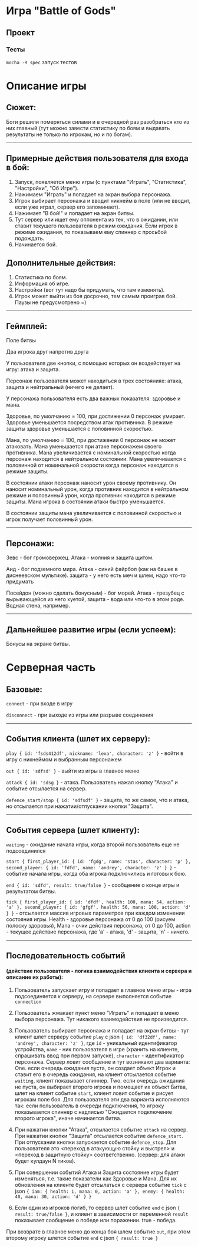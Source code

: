 # Игра "Battle of Gods"

## Проект

### Тесты

`mocha -R spec` запуск тестов

# Описание игры

##  Сюжет: 

Боги решили померяться силами и в очередной раз разобраться кто из них главный (тут можно завести статистику по боям и выдавать результаты не только по игрокам, но и по богам).

____________________________

## Примерные действия пользователя для входа в бой:

1. Запуск, появляется меню игры (с пунктами "Играть", "Статистика", "Настройки", "Об Игре").
2. Нажимаем "Играть" и попадает на экран выбора персонажа.
3. Игрок выбирает персонажа и вводит никнейм в поле (или не вводит, если уже играл, сервер его запоминает).
4. Нажимает "В бой!" и попадает на экран битвы.
5. Тут сервер или ищет ему оппонента из тех, что в ожидании, или ставит текущего пользователя в режим ожидания. Если игрок в режиме ожидания, то показываем ему спиннер с просьбой подождать.
6. Начинается бой.

## Дополнительные действия:

1. Статистика по боям.
2. Информация об игре.
3. Настройки (вот тут надо бы придумать, что там изменять).
4. Игрок может выйти из боя досрочно, тем самым проиграв бой. Паузы не предусмотрено =)

__________________________

## Геймплей:

Поле битвы

Два игрока друг напротив друга

У пользователя две кнопки, с помощью которых он воздействует на игру: атака и защита.

Персонаж пользователя может находиться в трех состояниях: атака, защита и нейтральный (ничего не делает).

У персонажа пользователя есть два важных показателя: здоровье и мана.

Здоровье, по умолчанию = 100, при достижении 0 персонаж умирает. Здоровье уменьшается посредством атак противника. В режиме защиты здоровье уменьшается с половинной скоростью.

Мана, по умолчанию = 100, при достижении 0 персонаж не может атаковать. Мана уменьшается при атаке персонажем своего противника. Мана увеличивается с номинальной скоростью когда персонаж находится в нейтральном состоянии. Мана увеличивается с половинной от номинальной скорости когда персонаж находится в режиме защиты.

В состоянии атаки персонаж наносит урон своему противнику. Он наносит номинальный урон, когда противник находится в нейтральном режиме и половинный урон, когда противник находится в режиме защиты. Мана игрока в состоянии атаки быстро уменьшается.

В состоянии защиты мана увеличивается с половинной скоростью и игрок получает половинный урон.

__________________________________

## Персонажи:

Зевс - бог громовержец. Атака - молния и защита щитом.

Аид - бог подземного мира. Атака - синий файрбол (как на башке в диснеевском мультике). защита - у него есть меч и шлем, надо что-то придумать

Посейдон (можно сделать бонусным) - бог морей. Атака - трезубец с вырывающейся из него хуетой, защита - вода или что-то в этом роде. Водная стена, например.
______________________________________

## Дальнейшее развитие игры (если успеем):

Бонусы на экране битвы.

# Серверная часть

## Базовые:

`connect` - при входе в игру

`disconnect` - при выходе из игры или разрыве соединения

____________________________

## События клиента (шлет их серверу):

`play { id: 'fsds412df', nickname: 'lexa', character: 'z' }` - войти в игру с никнеймом и выбранным персонажем

`out { id: 'sdfsd' }` - выйти из игры в главное меню

`attack { id: 'sdsg }` - атака. Пользователь нажал кнопку "Атака" и событие отсылается на сервер.

`defence_start/stop { id: 'sdfsdf' }` - защита, то же самое, что и атака, но отсылается при нажатии/отпускании кнопки "Защита".
____________________________

## События сервера (шлет клиенту):

`waiting` - ожидание начала игры, когда второй пользователь еще не подсоединился

`start { first_player_id: { id: 'fgdg', name: 'stas', character: 'p' }, second_player: { id: 'fdfd', name: 'andrey', character: 'z' } }` - событие начала игры, когда оба игрока подключились и готовы к бою.

`end { id: 'sdfd', result: true/false }` - сообщение о конце игры и результатом битвы.

`tick { first_player_id: { id: 'dfdf', health: 100, mana: 54, action: 'a' }, second_player: { id: 'gfgf', health: 56, mana: 100, action: 'd' } }`  - отсылается массив игровых параметров при каждом изменении состояния игры. Health - здоровье персонажа от 0 до 100 (рисуем полоску здоровья), Mana - очки действия персонажа, от 0 до 100, action - текущее действие персонажа, где 'a' - атака, 'd' - защита, 'n'  - ничего.
___________________________________

## Последовательность событий

#### (действие пользователя - логика взаимодействия клиента и сервера и описание их работы):

1. Пользователь запускает игру и попадает в главное меню игры - игра подсоединяется к серверу, на сервере выполняется событие `connection` 

2. Пользователь жмакает пункт меню "Играть" и попадает в меню выбора персонажа. Тут никакого взаимодействия не производится.

3. Пользователь выбирает персонажа и попадает на экран битвы - тут клиент шлет серверу событие `play` с json `{ id: 'df32df', name: 'andrey', character: 'z' }`, где `id` - уникальный идентификатор устройства, `name` - ник пользователя в игре (хранить на клиенте, спрашивать ввод при первом запуске), `character` - идентификатор персонажа. 
Сервер ловит сообщение и тут возникают два варианта: 
One. если очередь ожидания пуста, он создает объект Игрок и ставит его в очередь ожидания, на клиент отсылается событие `waiting`, клиент показывает спиннер.
Two. если очередь ожидания не пуста, он выбирает второго игрока и помещает их объект Битва, шлет на клиент событие `start`, клиент ловит событие и рисует игрокам поле боя. 
Для пользователя эти два варианта исполняются так: если пользователь в очереди подключения, то игроку показывается спиннер с надписью "Ожидается подключение второго игрока", иначе начинается битва.

4. При нажатии кнопки "Атака", отсылается событие `attack` на сервер. При нажатии кнопки "Защита" отсылается событие `defence_start`. При отпускании кнопки запускается событие `defence_stop`. Для пользователя это <переход в атакующую стойку и выстрел> и <переход в защитную стойку> соответственно. (сервер: для атаки будет кулдаун N тиков).

5. При совершении событий Атака и Защита состояние игры будет изменяться, т.е. такие показатели как Здоровье и Мана. Для их обновления на клиенте будет отсылаться с сервера событие `tick` с json `{ iam: { health: 1, mana: 0, action: 'a' }, enemy: { health: 40, mana: 30, action: 'd' } }`

6. Если один из игроков погиб, то сервер шлет событие `end` с json `{ result: true/false }`, и клиент в зависимости от переменной `result` показывает сообщение о победе или поражении. true - победа.

При возврате в главное меню до конца боя шлем событие `out`, при этом второму игроку шлется событие `end` с json `{ result: true }`
